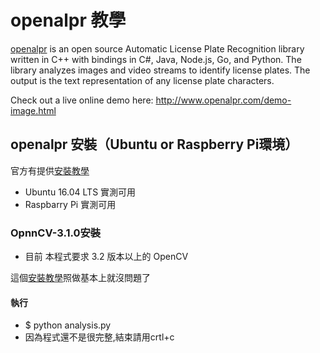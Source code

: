 # openalpr 教學

[openalpr](https://github.com/openalpr/openalpr) is an open source Automatic License Plate Recognition library written in C++ with bindings in C#, Java, Node.js, Go, and Python. The library analyzes images and video streams to identify license plates. The output is the text representation of any license plate characters.

Check out a live online demo here: http://www.openalpr.com/demo-image.html

## openalpr 安裝（Ubuntu or Raspberry Pi環境）

官方有提供[安裝教學](https://github.com/openalpr/openalpr/wiki/Compilation-instructions-(Ubuntu-Linux))
- Ubuntu 16.04 LTS 實測可用
- Raspbarry Pi 實測可用

### OpnnCV-3.1.0安裝

- 目前 本程式要求 3.2 版本以上的 OpenCV

這個[安裝教學](https://www.pyimagesearch.com/2016/10/24/ubuntu-16-04-how-to-install-opencv/)照做基本上就沒問題了

#### 執行
- $ python analysis.py
- 因為程式還不是很完整,結束請用crtl+c
